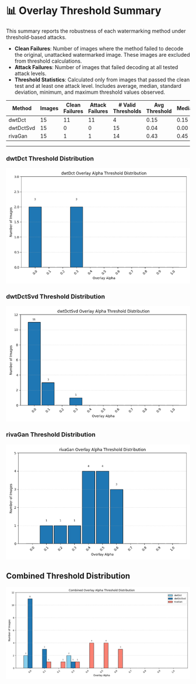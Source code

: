 # 📊 Overlay Threshold Summary

This summary reports the robustness of each watermarking method under threshold-based attacks.
- **Clean Failures**: Number of images where the method failed to decode the original, unattacked watermarked image. These images are excluded from threshold calculations.
- **Attack Failures**: Number of images that failed decoding at all tested attack levels.
- **Threshold Statistics**: Calculated only from images that passed the clean test and at least one attack level. Includes average, median, standard deviation, minimum, and maximum threshold values observed.

| Method | Images | Clean Failures | Attack Failures | # Valid Thresholds | Avg Threshold | Median | Std Dev | Min | Max |
|--------|--------|----------------|------------------|---------------------|----------------|--------|---------|-----|-----|
| dwtDct | 15 | 11 | 11 | 4 | 0.15 | 0.15 | 0.15 | 0.00 | 0.30 |
| dwtDctSvd | 15 | 0 | 0 | 15 | 0.04 | 0.00 | 0.08 | 0.00 | 0.30 |
| rivaGan | 15 | 1 | 1 | 14 | 0.43 | 0.45 | 0.14 | 0.10 | 0.60 |

---
### dwtDct Threshold Distribution
![dwtDct Bar Graph](dwtDct_threshold_bar.png)

### dwtDctSvd Threshold Distribution
![dwtDctSvd Bar Graph](dwtDctSvd_threshold_bar.png)

### rivaGan Threshold Distribution
![rivaGan Bar Graph](rivaGan_threshold_bar.png)

## Combined Threshold Distribution
![Combined Threshold Bar Graph](overlay_combined_distribution.png)

